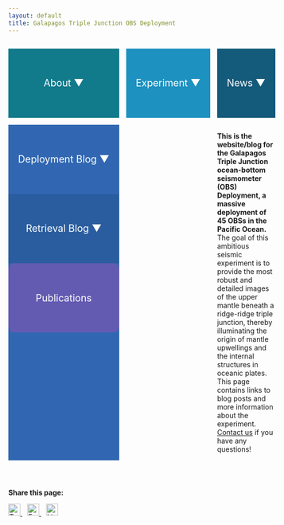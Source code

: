 ```yaml
---
layout: default
title: Galapagos Triple Junction OBS Deployment
---
```


<style>
  header {
    background-color: #0077be !important;
    background-image: linear-gradient(120deg, #003973, #0077be, #00c6ff) !important;
    background-size: cover;
    background-position: center;
    background-repeat: no-repeat;
    height: 250px;
    color: white;
    display: flex;
    flex-direction: column;
    justify-content: center;
    padding: 2em;
    text-shadow: 1px 1px 5px #000;
  }
</style>



<style>
/* Grid layout: 3 columns, 2 rows */
.link-grid {
  display: grid;
  grid-template-columns: repeat(3, 1fr);
  gap: 1em;
  margin-top: 2em;
}

/* Shared button styles */
.link-button,
.dropdown-button {
  font-size: 1.4em;
  color: white;
  padding: 1em;
  border-radius: 12px;
  text-align: center;
  text-decoration: none;
  display: flex;
  justify-content: center;
  align-items: center;
  height: 100px;
  white-space: nowrap;
  overflow: hidden;
  text-overflow: ellipsis;
  cursor: pointer;
}

/* Static links */
.link-button {
  display: flex;
}

/* Individual color overrides */
.About        { background-color: #117a8b; }
.experiment   { background-color: #1d91c0; }
.news         { background-color: #145a7a; }
.retrieval    { background-color: #2a5d9f; }
.deployment   { background-color: #3167b2; }
.publications { background-color: #635bb1; }

/* Dropdown wrapper */
.dropdown {
  position: relative;
  width: 100%;
}

/* Dropdown content styling */
.dropdown-content {
  display: none;
  position: absolute;
  top: 100%;
  left: 0;
  right: 0;
  background-color: white;
  border: 1px solid #ccc;
  border-radius: 8px;
  z-index: 1;
  padding: 0.5em 0;
}

.dropdown-content a {
  display: block;
  padding: 0.5em 1em;
  text-decoration: none;
  color: #155799;
}

.dropdown-content a:hover {
  background-color: #f0f0f0;
}

.dropdown:hover .dropdown-content {
  display: block;
}
</style>


<div class="link-grid">


<div class="dropdown About">
  <div class="dropdown-button">About ▼</div>
  <div class="dropdown-content">
    <a href="/About/Rationale">Scientific Rationale</a>
    <a href="/About/Contact">Contact Us</a>
  </div>
</div>

<div class="dropdown experiment">
  <div class="dropdown-button">Experiment ▼</div>
  <div class="dropdown-content">
    <a href="/experiment/team">Team</a>
    <a href="/experiment/study-region">Study Region</a>
  </div>
</div>

  <div class="dropdown news">
    <div class="dropdown-button">News ▼</div>
    <div class="dropdown-content">
      <a href="/news/DeparturefromSanDiego">Sucessful Departure from San Diego!</a>
     <a href="/news/VoyageDetails">Track our Progress!</a>
    </div>
  </div>

  <div class="dropdown deployment">
    <div class="dropdown-button">Deployment Blog ▼</div>
    <div class="dropdown-content">
      <a href="/deployment/MeetTheScienceParty">Meet the Science Team!</a>
      <a href="/deployment/HallowedHalls">Hallowed Halls</a>
      <a href="/deployment/EngineRoom">Engine Room</a>
      <a href="/deployment/FoodatSea">Food at Sea</a>
      <a href="/deployment/BalancingLifeatSeaandLifeatHome"> Balancing Life at Sea and Life at Home </a>
      <a href="/deployment/MGLCribs"> MGL Cribs</a>
      <a href="/deployment/LifeAboard"> Life Aboard</a>
      <a href="/deployment/TheseAreAFewofOurFavoriteThings"> These Are a Few of *Our* Favorite Things </a>

     
    </div>
  </div>

  <div class="dropdown retrieval">
    <div class="dropdown-button">Retrieval Blog ▼</div>
    <div class="dropdown-content">
      <!--
      <a href="/retrieval/day1">Day 1</a>
      <a href="/retrieval/day2">Day 2</a>
      <a href="/retrieval/day3">Day 3</a>
      -->
    </div>
  </div>

  <a href="/publications" class="link-button publications">
    Publications
  </a>

</div>

<br>

<b>This is the website/blog for the Galapagos Triple Junction ocean-bottom seismometer (OBS) Deployment, a massive deployment of 45 OBSs in the Pacific Ocean. </b> The goal of this ambitious seismic experiment is to provide the most robust and detailed images of the upper mantle beneath a ridge-ridge triple junction, thereby illuminating the origin of mantle upwellings and the internal structures in oceanic plates. This page contains links to blog posts and more information about the experiment. [Contact us](https://galapagostriplejunctionobs.github.io/About/Contact) if you have any questions!

<div style="margin-top: 2em;">
  <p><strong>Share this page:</strong></p>
  <a href="https://twitter.com/intent/tweet?url={{ page.url | absolute_url }}&text={{ page.title | uri_escape }}" target="_blank" style="margin-right: 10px;">
    <img src="https://cdn.jsdelivr.net/npm/simple-icons@v5/icons/twitter.svg" alt="Twitter" width="24" height="24">
  </a>
  <a href="https://www.facebook.com/sharer/sharer.php?u={{ page.url | absolute_url }}" target="_blank" style="margin-right: 10px;">
    <img src="https://cdn.jsdelivr.net/npm/simple-icons@v5/icons/facebook.svg" alt="Facebook" width="24" height="24">
  </a>
  <a href="https://www.linkedin.com/shareArticle?mini=true&url={{ page.url | absolute_url }}&title={{ page.title | uri_escape }}" target="_blank">
    <img src="https://cdn.jsdelivr.net/npm/simple-icons@v5/icons/linkedin.svg" alt="LinkedIn" width="24" height="24">
  </a>
</div>
